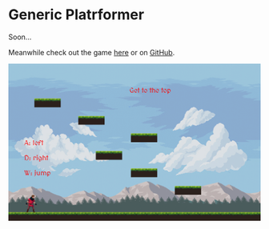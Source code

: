 # Generic Platrformer

Soon... 

Meanwhile check out the game <a href="https://generic-platformer.netlify.app" className="link text-secondary">here</a> or on <a href="https://github.com/mihajlo252/generic-platformer" className="link text-secondary">GitHub</a>.


![Forrest](assets/images/genericPlatformer.png)

